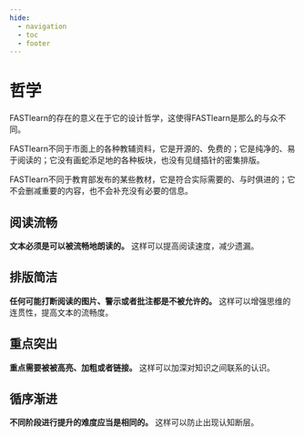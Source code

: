 ```yaml
---
hide:
  - navigation
  - toc
  - footer
---
```


# 哲学

FASTlearn的存在的意义在于它的设计哲学，这使得FASTlearn是那么的与众不同。

FASTlearn不同于市面上的各种教辅资料，它是开源的、免费的；它是纯净的、易于阅读的；它没有画蛇添足地的各种板块，也没有见缝插针的密集排版。

FASTlearn不同于教育部发布的某些教材，它是符合实际需要的、与时俱进的；它不会删减重要的内容，也不会补充没有必要的信息。

## 阅读流畅

**文本必须是可以被流畅地朗读的。** 这样可以提高阅读速度，减少遗漏。

## 排版简洁

**任何可能打断阅读的图片、警示或者批注都是不被允许的。** 这样可以增强思维的连贯性，提高文本的流畅度。

## 重点突出

**重点需要被被高亮、加粗或者链接。** 这样可以加深对知识之间联系的认识。

## 循序渐进

**不同阶段进行提升的难度应当是相同的。** 这样可以防止出现认知断层。
